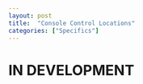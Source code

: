 ```yaml
---
layout: post
title:  "Console Control Locations"
categories: ["Specifics"]
---
```

# IN DEVELOPMENT